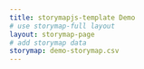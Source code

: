 ```yaml
---
title: storymapjs-template Demo
# use storymap-full layout
layout: storymap-page
# add storymap data
storymap: demo-storymap.csv
---
```

